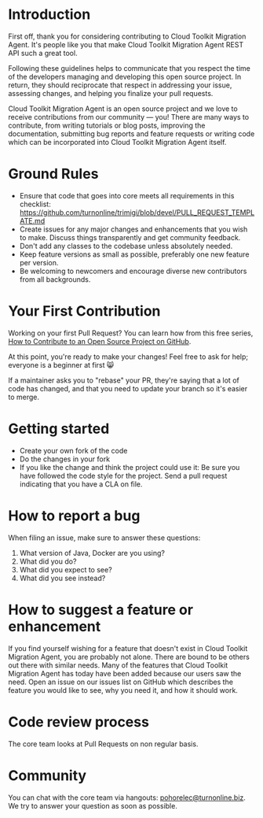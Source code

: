 
# Introduction
First off, thank you for considering contributing to Cloud Toolkit Migration Agent. It's people like you that make Cloud Toolkit Migration Agent REST API such a great tool.

Following these guidelines helps to communicate that you respect the time of the developers managing and developing this open source project. In return, they should reciprocate that respect in addressing your issue, assessing changes, and helping you finalize your pull requests.

Cloud Toolkit Migration Agent is an open source project and we love to receive contributions from our community — you! There are many ways to contribute, from writing tutorials or blog posts, improving the documentation, submitting bug reports and feature requests or writing code which can be incorporated into Cloud Toolkit Migration Agent itself.

# Ground Rules
* Ensure that code that goes into core meets all requirements in this checklist: https://github.com/turnonline/trimigi/blob/devel/PULL_REQUEST_TEMPLATE.md
* Create issues for any major changes and enhancements that you wish to make. Discuss things transparently and get community feedback.
* Don't add any classes to the codebase unless absolutely needed.
* Keep feature versions as small as possible, preferably one new feature per version.
* Be welcoming to newcomers and encourage diverse new contributors from all backgrounds.

# Your First Contribution
Working on your first Pull Request? You can learn how from this free series, [How to Contribute to an Open Source Project on GitHub](https://egghead.io/series/how-to-contribute-to-an-open-source-project-on-github).

At this point, you're ready to make your changes! Feel free to ask for help; everyone is a beginner at first 😸

If a maintainer asks you to "rebase" your PR, they're saying that a lot of code has changed, and that you need to update your branch so it's easier to merge.

# Getting started
* Create your own fork of the code
* Do the changes in your fork
* If you like the change and think the project could use it: Be sure you have followed the code style for the project. Send a pull request indicating that you have a CLA on file.

# How to report a bug
When filing an issue, make sure to answer these questions:
1) What version of Java, Docker are you using?
2) What did you do?
3) What did you expect to see?
4) What did you see instead?

# How to suggest a feature or enhancement
If you find yourself wishing for a feature that doesn't exist in Cloud Toolkit Migration Agent, you are probably not alone. There are bound to be others out there with similar needs. Many of the features that Cloud Toolkit Migration Agent has today have been added because our users saw the need. Open an issue on our issues list on GitHub which describes the feature you would like to see, why you need it, and how it should work.

# Code review process
The core team looks at Pull Requests on non regular basis.

# Community
You can chat with the core team via hangouts: pohorelec@turnonline.biz. We try to answer your question as soon as possible.
